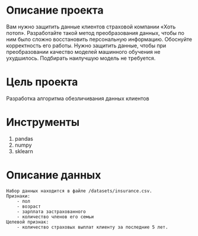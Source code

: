 # Описание проекта #
Вам нужно защитить данные клиентов страховой компании «Хоть потоп».
Разработайте такой метод преобразования данных, чтобы по ним было сложно восстановить персональную информацию.
Обоснуйте корректность его работы.
Нужно защитить данные, чтобы при преобразовании качество моделей машинного обучения не ухудшилось.
Подбирать наилучшую модель не требуется.

# Цель проекта #
Разработка алгоритма обезличивания данных клиентов

# Инструменты #
1. pandas
2. numpy
3. sklearn

# Описание данных #
    Набор данных находится в файле /datasets/insurance.csv.
    Признаки:
        - пол
        - возраст
        - зарплата застрахованного
        - количество членов его семьи
    Целевой признак:
        - количество страховых выплат клиенту за последние 5 лет.
